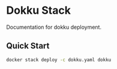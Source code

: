 # Dokku Stack

Documentation for dokku deployment.

## Quick Start

```bash
docker stack deploy -c dokku.yaml dokku
```
